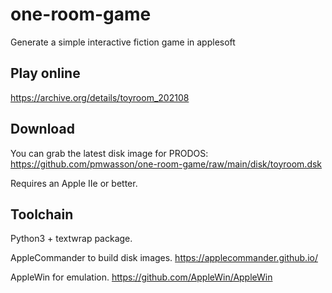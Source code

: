 # one-room-game
 Generate a simple interactive fiction game in applesoft

## Play online

https://archive.org/details/toyroom_202108

## Download

You can grab the latest disk image for PRODOS: https://github.com/pmwasson/one-room-game/raw/main/disk/toyroom.dsk

Requires an Apple IIe or better.

## Toolchain

Python3 + textwrap package.

AppleCommander to build disk images. https://applecommander.github.io/

AppleWin for emulation. https://github.com/AppleWin/AppleWin


